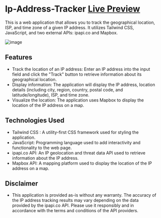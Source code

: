 # Ip-Address-Tracker [Live Preview](https://ip-tracker-rohit.netlify.app/)


This is a web application that allows you to track the geographical location, ISP, and time zone of a given IP address. It utilizes Tailwind CSS, JavaScript, and two external APIs: ipapi.co and Mapbox.

![image](https://github.com/rohitsinha404/Ip-Address-Tracker/assets/114895566/fcf1b515-f3ad-4d4a-ae7f-7007e42ea0d7)


## Features
* Track the location of an IP address: Enter an IP address into the input field and click the "Track" button to retrieve information about its geographical location.
* Display information: The application will display the IP address, location details (including city, region, country, postal code, and latitude/longitude), ISP, and time zone.
* Visualize the location: The application uses Mapbox to display the location of the IP address on a map.

## Technologies Used

* Tailwind CSS : A utility-first CSS framework used for styling the application.
* JavaScript: Programming language used to add interactivity and functionality to the web page.
* ipapi.co API: An IP geolocation and threat data API used to retrieve information about the IP address.
* Mapbox API: A mapping platform used to display the location of the IP address on a map.


## Disclaimer
* This application is provided as-is without any warranty. The accuracy of the IP address tracking results may vary depending on the data provided by the ipapi.co API. Please use it responsibly and in accordance with the terms and conditions of the API providers.
